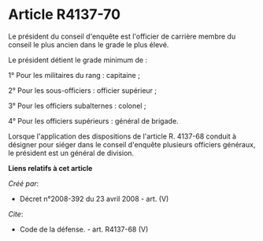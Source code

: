 # Article R4137-70

Le président du conseil d'enquête est l'officier de carrière membre du conseil le plus ancien dans le grade le plus élevé. 

Le président détient le grade minimum de : 

1° Pour les militaires du rang : capitaine ; 

2° Pour les sous-officiers : officier supérieur ; 

3° Pour les officiers subalternes : colonel ; 

4° Pour les officiers supérieurs : général de brigade. 

Lorsque l'application des dispositions de l'article R. 4137-68 conduit à désigner pour siéger dans le conseil d'enquête
plusieurs officiers généraux, le président est un général de division.

**Liens relatifs à cet article**

_Créé par_:

  - Décret n°2008-392 du 23 avril 2008 - art. (V)

_Cite_:

  - Code de la défense. - art. R4137-68 (V)
